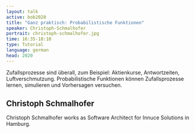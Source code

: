 ```yaml
---
layout: talk
active: bob2020
title: "Ganz praktisch: Probabilistische Funktionen"
speaker: Christoph-Schmalhofer
portrait: christoph-schmalhofer.jpg
time: 16:35-18:10
type: Tutorial
language: german
head: 2020
---
```


Zufallsprozesse sind überall, zum Beispiel: Aktienkurse,
Antwortzeiten, Luftverschmutzung.  Probabilistische Funktionen können
Zufallsprozesse lernen, simulieren und Vorhersagen versuchen.

## Christoph Schmalhofer

Christoph Schmalhofer works as Software Architect for Innuce Solutions in Hamburg. 